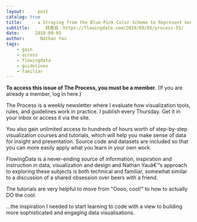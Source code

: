 ```yaml
---
layout:     post
catalog: true
title:      ✚ Straying from the Blue-Pink Color Scheme to Represent Gender in Visualization (The Process #55)
subtitle:      转载自：https://flowingdata.com/2019/09/05/process-55/
date:      2019-09-05
author:      Nathan Yau
tags:
    - gain
    - access
    - flowingdata
    - guidelines
    - familiar
---
```



**To access this issue of The Process, you must be a member.**
(If you are already a member, log in here.)



The Process is a weekly newsletter where I evaluate how visualization tools, rules, and guidelines work in practice. I publish every Thursday. Get it in your inbox or access it via the site.


You also gain unlimited access to hundreds of hours worth of step-by-step visualization courses and tutorials, which will help you make sense of data for insight and presentation. Source code and datasets are included so that you can more easily apply what you learn in your own work.



FlowingData is a never-ending source of information, inspiration and instruction in data, visualization and design and Nathan Yauâ€™s approach to exploring these subjects is both technical and familiar, somewhat similar to a discussion of a shared obsession over beers with a friend.




The tutorials are very helpful to move from "Oooo, cool!" to how to actually DO the cool.




…the inspiration I needed to start learning to code with a view to building more sophisticated and engaging data visualisations.


